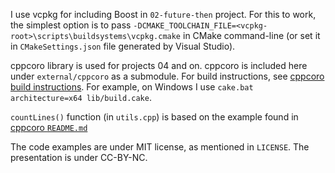I use vcpkg for including Boost in `02-future-then` project.
For this to work, the simplest option is to pass `-DCMAKE_TOOLCHAIN_FILE=<vcpkg-root>\scripts\buildsystems\vcpkg.cmake`
in CMake command-line (or set it in `CMakeSettings.json` file generated by Visual Studio).

cppcoro library is used for projects 04 and on.
cppcoro is included here under `external/cppcoro` as a submodule.
For build instructions, see [cppcoro build instructions](https://github.com/lewissbaker/cppcoro#building). For example, on Windows I use `cake.bat architecture=x64 lib/build.cake`.

`countLines()` function (in `utils.cpp`) is based on the example found in [cppcoro `README.md`](https://github.com/lewissbaker/cppcoro#io_service-and-io_work_scope)

The code examples are under MIT license, as mentioned in `LICENSE`.
The presentation is under CC-BY-NC.
